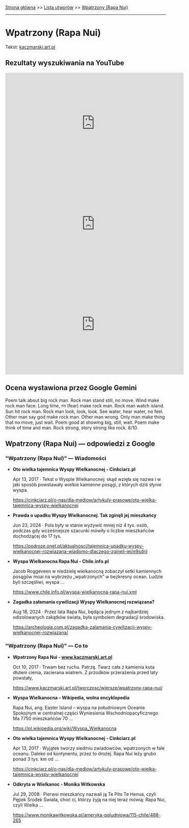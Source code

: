 [Strona główna](../index.md) >> [Lista utworów](../list.md) >> [Wpatrzony (Rapa Nui)](647.md)

---

# Wpatrzony (Rapa Nui)

Tekst: [kaczmarski.art.pl](https://www.kaczmarski.art.pl/tworczosc/wiersze/wpatrzony-rapa-nui/)

## Rezultaty wyszukiwania na YouTube

<iframe width="560" height="315" src="https://www.youtube.com/embed/_WxTaC34hLI?si=IdontcarewhotheIRSsendsImnotpayingtaxes" title="YouTube video player" frameborder="0" allow="accelerometer; autoplay; clipboard-write; encrypted-media; gyroscope; picture-in-picture; web-share" referrerpolicy="strict-origin-when-cross-origin" allowfullscreen></iframe>

<iframe width="560" height="315" src="https://www.youtube.com/embed/ZlRmsP8JCwc?si=IdontcarewhotheIRSsendsImnotpayingtaxes" title="YouTube video player" frameborder="0" allow="accelerometer; autoplay; clipboard-write; encrypted-media; gyroscope; picture-in-picture; web-share" referrerpolicy="strict-origin-when-cross-origin" allowfullscreen></iframe>

<iframe width="560" height="315" src="https://www.youtube.com/embed/cXUXyuT-z1k?si=IdontcarewhotheIRSsendsImnotpayingtaxes" title="YouTube video player" frameborder="0" allow="accelerometer; autoplay; clipboard-write; encrypted-media; gyroscope; picture-in-picture; web-share" referrerpolicy="strict-origin-when-cross-origin" allowfullscreen></iframe>

## Ocena wystawiona przez Google Gemini

Poem talk about big rock man. Rock man stand still, no move. Wind make rock man face. Long time, ভয় (fear) make rock man. Rock man watch island. Sun hit rock man. Rock man look, look, look. See water, hear water, no feel. Other man say god make rock man. Other man wrong. Only man make thing that no move, just wait. Poem good at showing big, still, wait. Poem make think of time and man. Rock strong, story strong like rock. 8/10.


## Wpatrzony (Rapa Nui) — odpowiedzi z Google

### "Wpatrzony (Rapa Nui)" — Wiadomości

- **Oto wielka tajemnica Wyspy Wielkanocnej - Cinkciarz.pl**

    Apr 13, 2017  ·  Tekst o Wyspie Wielkanocnej: skąd wzięła się nazwa i w jaki sposób powstawały wielkie kamienne posągi, z których dziś słynie wyspa. 

   <https://cinkciarz.pl/o-nas/dla-mediow/artykuly-prasowe/oto-wielka-tajemnica-wyspy-wielkanocnej>
- **Prawda o upadku Wyspy Wielkanocnej. Tak zginęli jej mieszkańcy**

    Jun 23, 2024  ·  Pola były w stanie wyżywić mniej niż 4 tys. osób, podczas gdy wcześniejsze szacunki mówiły o liczbie mieszkańców dochodzącej do 17 tys. 

   <https://podroze.onet.pl/aktualnosci/tajemnica-upadku-wyspy-wielkanocnej-rozwiazana-wiadomo-dlaczego-zgineli-jej/e9sdrjj>
- **Wyspa Wielkanocna Rapa Nui - Chile.info.pl**

    Jacob Roggeveen w niedzielę wielkanocną zobaczył setki kamiennych posągów moai na wybrzeżu „wpatrzonych” w bezkresny ocean. Ludzie byli szczęśliwi, wyspa ... 

   <https://www.chile.info.pl/wyspa-wielkanocna-rapa-nui.xml>
- **Zagadka załamania cywilizacji Wyspy Wielkanocnej rozwiązana?**

    Aug 18, 2024  ·  Przez lata Rapa Nui, będąca jednym z najbardziej odizolowanych zakątków świata, była symbolem degradacji środowiska. 

   <https://archeologia.com.pl/zagadka-zalamania-cywilizacji-wyspy-wielkanocnej-rozwiazana/>

### "Wpatrzony (Rapa Nui)" — Co to

- **Wpatrzony Rapa Nui - www.kaczmarski.art.pl**

    Oct 10, 2017  ·  Trwam bez ruchu. Patrzę. Twarz cała z kamienia kuta dłutem cienia, zacierana wiatrem. Z przodków przerażenia przed laty powstały, 

   <https://www.kaczmarski.art.pl/tworczosc/wiersze/wpatrzony-rapa-nui/>
- **Wyspa Wielkanocna – Wikipedia, wolna encyklopedia**

    Rapa Nui, ang. Easter Island – wyspa na południowym Oceanie Spokojnym w centralnej części Wyniesienia Wschodniopacyficznego. Ma 7750 mieszkańców 70 ... 

   <https://pl.wikipedia.org/wiki/Wyspa_Wielkanocna>
- **Oto wielka tajemnica Wyspy Wielkanocnej - Cinkciarz.pl**

    Apr 13, 2017  ·  Wyjątek tworzy siedmiu zwiadowców, wpatrzonych w fale oceanu. Daleko od kontynentu, przez to drożej. Rapa Nui leży grubo ponad 3 tys. km od ... 

   <https://cinkciarz.pl/o-nas/dla-mediow/artykuly-prasowe/oto-wielka-tajemnica-wyspy-wielkanocnej>
- **Odkryta w Wielkanoc - Monika Witkowska**

    Jul 29, 2008  ·  Pierwsi mieszkańcy nazwali ją Te Pito Te Henua, czyli Pępek Środek Świata, choć ci, którzy żyją na niej teraz mówią: Rapa Nui, czyli Wielka ... 

   <https://www.monikawitkowska.pl/ameryka-poludniowa/115-chile/488-265>

